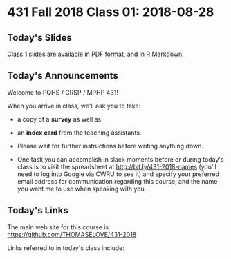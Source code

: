 # 431 Fall 2018 Class 01: 2018-08-28

## Today's Slides

Class 1 slides are available in [PDF format](https://github.com/THOMASELOVE/431-2018/blob/master/slides/class01/431_class-01-slides_2018.pdf), and in [R Markdown](https://raw.githubusercontent.com/THOMASELOVE/431-2018/master/slides/class01/431_class-01-slides_2018.Rmd).

## Today's Announcements

Welcome to PQHS / CRSP / MPHP 431!

When you arrive in class, we'll ask you to take:
- a copy of a **survey** as well as 
- an **index card** from the teaching assistants. 
- Please wait for further instructions before writing anything down.

- One task you can accomplish in slack moments before or during today's class is to visit the spreadsheet at http://bit.ly/431-2018-names (you'll need to log into Google via CWRU to see it) and specify your preferred email address for communication regarding this course, and the name you want me to use when speaking with you.

## Today's Links

The main web site for this course is https://github.com/THOMASELOVE/431-2018

Links referred to in today's class include:


